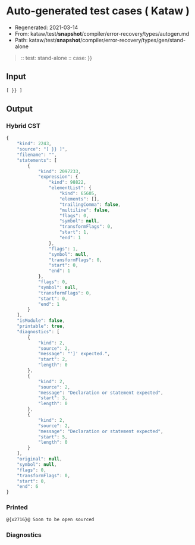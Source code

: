 # Auto-generated test cases ( Kataw )
- Regenerated: 2021-03-14
- From: kataw/test/__snapshot__/compiler/error-recovery/types/autogen.md
- Path: kataw/test/__snapshot__/compiler/error-recovery/types/gen/stand-alone
> :: test: stand-alone
> :: case: }}
## Input

`````js
[ }} ]
`````

## Output

### Hybrid CST

```javascript
{
    "kind": 2243,
    "source": "[ }} ]",
    "filename": "",
    "statements": [
        {
            "kind": 2097233,
            "expression": {
                "kind": 98822,
                "elementList": {
                    "kind": 65605,
                    "elements": [],
                    "trailingComma": false,
                    "multiline": false,
                    "flags": 0,
                    "symbol": null,
                    "transformFlags": 0,
                    "start": 1,
                    "end": 1
                },
                "flags": 1,
                "symbol": null,
                "transformFlags": 0,
                "start": 0,
                "end": 1
            },
            "flags": 0,
            "symbol": null,
            "transformFlags": 0,
            "start": 0,
            "end": 1
        }
    ],
    "isModule": false,
    "printable": true,
    "diagnostics": [
        {
            "kind": 2,
            "source": 2,
            "message": "']' expected.",
            "start": 2,
            "length": 0
        },
        {
            "kind": 2,
            "source": 2,
            "message": "Declaration or statement expected",
            "start": 3,
            "length": 0
        },
        {
            "kind": 2,
            "source": 2,
            "message": "Declaration or statement expected",
            "start": 5,
            "length": 0
        }
    ],
    "original": null,
    "symbol": null,
    "flags": 0,
    "transformFlags": 0,
    "start": 0,
    "end": 6
}
```

### Printed

```javascript
@{x2716}@ Soon to be open sourced
```

### Diagnostics

```javascript

```

